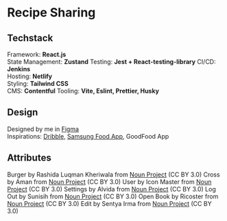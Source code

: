 # Recipe Sharing

## Techstack

Framework: **React.js**  
State Management: **Zustand**
Testing: **Jest + React-testing-library**
CI/CD: **Jenkins**  
Hosting: **Netlify**  
Styling: **Tailwind CSS**  
CMS: **Contentful**
Tooling: **Vite, Eslint, Prettier, Husky**

## Design

Designed by me in <a href="https://www.figma.com/design/Ga0wdBz8ZhYcxGvsxeSLbn/Recipe-Sharing?node-id=3-3&t=nBdcEBSb80EnMR9A-1">Figma</a>  
Inspirations: <a href="https://dribbble.com/dreamz89/collections/7159812-RecipeSharing">Dribble</a>, <a href="https://app.samsungfood.com/">Samsung Food App</a>, GoodFood App

## Attributes

Burger by Rashida Luqman Kheriwala from <a href="https://thenounproject.com/browse/icons/term/burger/" target="_blank" title="Burger Icons">Noun Project</a> (CC BY 3.0)
Cross by Aman from <a href="https://thenounproject.com/icon/cross-7417434/" target="_blank" title="Cross Icons">Noun Project</a> (CC BY 3.0)
User by Icon Master from <a href="https://thenounproject.com/icon/user-7377875/" target="_blank" title="user Icons">Noun Project</a> (CC BY 3.0)
Settings by Alvida from <a href="https://thenounproject.com/icon/settings-7271251/" target="_blank" title="settings Icons">Noun Project</a> (CC BY 3.0)
Log Out by Sunisih from <a href="https://thenounproject.com/browse/icons/term/log-out/" target="_blank" title="Log Out Icons">Noun Project</a> (CC BY 3.0)
Open Book by Ricoster from <a href="https://thenounproject.com/icon/open-book-6997194/" target="_blank" title="Book Icons">Noun Project</a> (CC BY 3.0)
Edit by Sentya Irma from <a href="https://thenounproject.com/icon/edit-7252664/" target="_blank" title="edit Icons">Noun Project</a> (CC BY 3.0)

